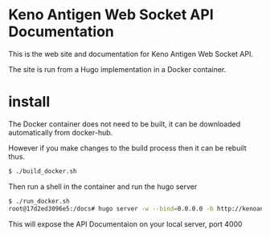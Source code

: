 # Keno Antigen Web Socket API Documentation

This is the web site and documentation for Keno Antigen Web Socket API.

The site is run from a Hugo implementation in a Docker container.

# install

The Docker container does not need to be built, it can be
downloaded automatically from docker-hub.

However if you make changes to the build process then it can be
rebuilt thus.

```bash
$ ./build_docker.sh
```

Then run a shell in the container and run the hugo server


```bash
$ ./run_docker.sh
root@17d2ed3096e5:/docs# hugo server -w --bind=0.0.0.0 -b http://kenoantigen.com
```

This will expose the API Documentaion on your local server, port 4000

